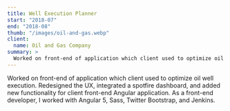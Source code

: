```yaml
---
title: Well Execution Planner
start: "2018-07"
end: "2018-08"
thumb: "/images/oil-and-gas.webp"
client:
  name: Oil and Gas Company
summary: >
  Worked on front-end of application which client used to optimize oil well execution.
---
```


Worked on front-end of application which client used to optimize oil well execution.
Redesigned the UX, integrated a spotfire dashboard, and added new functionality
for client front-end Angular application. As a front-end developer, I worked
with Angular 5, Sass, Twitter Bootstrap, and Jenkins.
